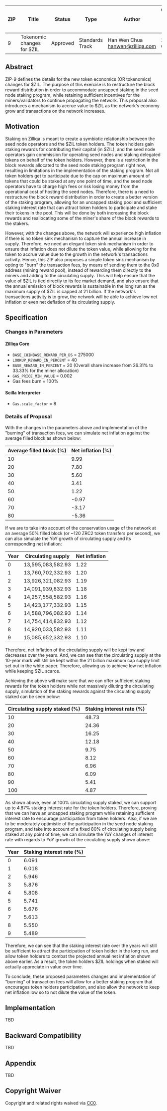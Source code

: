 | ZIP | Title                       | Status | Type            | Author                            | Created (yyyy-mm-dd) | Updated (yyyy-mm-dd) |
| --- | --------------------------- | ------ | --------------- | --------------------------------- | -------------------- | -------------------- |
| 9   | Tokenomic changes for \$ZIL | Approved  | Standards Track | Han Wen Chua <hanwen@zilliqa.com> | 2020-06-27           | 2020-10-07           |

## Abstract

ZIP-9 defines the details for the new token economics (OR tokenomics) changes for $ZIL. The purpose of this exercise is to restructure the block reward distribution in order to accommodate uncapped staking in the seed node staking program, while retaining sufficient incentives for the miners/validators to continue propagating the network. This proposal also introduces a mechanism to accrue value to $ZIL as the network's economy grow and transactions on the network increases.

## Motivation

Staking on Zilliqa is meant to create a symbiotic relationship between the seed node operators and the $ZIL token holders. The token holders gain staking rewards for contributing their capital (in $ZIL), and the seed node operators gain commission for operating seed nodes and staking delegated tokens on behalf of the token holders. However, there is a restriction in the block rewards allocated to the seed node staking program right now, resulting in limitations in the implementation of the staking program. Not all token holders get to participate due to the cap on maximum amount of tokens that could be staked at any one point of time, and the seed node operators have to charge high fees or risk losing money from the operational cost of hosting the seed nodes. Therefore, there is a need to restructure the block reward distribution in order to create a better version of the staking program, allowing for an uncapped staking pool and sufficient staking interest rate that can attract token holders to participate and stake their tokens in the pool. This will be done by both increasing the block rewards and reallocating some of the miner's share of the block rewards to the stakers.

However, with the changes above, the network will experience high inflation if there is no token sink mechanism to capture the annual increase in supply. Therefore, we need an elegant token sink mechanism in order to ensure that inflation does not dilute the token value, while allowing for the token to accrue value due to the growth in the network's transactions activity. Hence, this ZIP also proposes a simple token sink mechanism by opting to "burn" the transaction fees, by means of sending them to the 0x0 address (mining reward pool), instead of rewarding them directly to the miners and adding to the circulating supply. This will help ensure that the value of $ZIL is tied directly to its fee market demand, and also ensure that the annual emission of block rewards is sustainable in the long run as the maximum supply of $ZIL is capped at 21 billion. If the network's transactions activity is to grow, the network will be able to achieve low net inflation or even net deflation of its circulating supply.

## Specification

### Changes in Parameters

#### Zilliqa Core

- `BASE_COINBASE_REWARD_PER_DS` = 275000
- `LOOKUP_REWARD_IN_PERCENT` = 40
- `BASE_REWARD_IN_PERCENT` = 20 (Overall share increase from 26.31% to 33.33% for the miner allocation)
- `GAS_PRICE_MIN_VALUE` = 0.002
- Gas fees burn = 100%

#### Scilla Interpreter

- `Gas.scale_factor` = 8

### Details of Proposal

With the changes in the parameters above and implementation of the "burning" of transaction fees, we can simulate net inflation against the average filled block as shown below:

| Average filled block (%) | Net inflation (%) |
| ------------------------ | ----------------- |
| 10                       | 9.99              |
| 20                       | 7.80              |
| 30                       | 5.60              |
| 40                       | 3.41              |
| 50                       | 1.22              |
| 60                       | -0.97             |
| 70                       | -3.17             |
| 80                       | -5.36             |

If we are to take into account of the conservation usage of the network at an average 50% filled block (or ~120 ZRC2 token transfers per second), we can also simulate the YoY growth of circulating supply and its corresponding net inflation:

| Year | Circulating supply | Net inflation |
| ---- | ------------------ | ------------- |
| 0    | 13,595,083,582.93  | 1.22          |
| 1    | 13,760,702,332.93  | 1.20          |
| 2    | 13,926,321,082.93  | 1.19          |
| 3    | 14,091,939,832.93  | 1.18          |
| 4    | 14,257,558,582.93  | 1.16          |
| 5    | 14,423,177,332.93  | 1.15          |
| 6    | 14,588,796,082.93  | 1.14          |
| 7    | 14,754,414,832.93  | 1.12          |
| 8    | 14,920,033,582.93  | 1.11          |
| 9    | 15,085,652,332.93  | 1.10          |

Therefore, net inflation of the circulating supply will be kept low and decreases over the years. And, we can see that the circulating supply at the 10-year mark will still be kept within the 21 billion maximum cap supply limit set out in the white paper. Therefore, allowing us to achieve low net inflation while keeping \$ZIL scarce.

Achieving the above will make sure that we can offer sufficient staking rewards for the token holders while not massively diluting the circulating supply, simulation of the staking rewards against the circulating supply staked can be seen below:

| Circulating supply staked (%) | Staking interest rate (%) |
| ----------------------------- | ------------------------- |
| 10                            | 48.73                     |
| 20                            | 24.36                     |
| 30                            | 16.25                     |
| 40                            | 12.18                     |
| 50                            | 9.75                      |
| 60                            | 8.12                      |
| 70                            | 6.96                      |
| 80                            | 6.09                      |
| 90                            | 5.41                      |
| 100                           | 4.87                      |

As shown above, even at 100% circulating supply staked, we can support up to 4.87% staking interest rate for the token holders. Therefore, proving that we can have an uncapped staking program while retaining sufficient interest rate to encourage participation from token holders. Also, if we are to be moderately optimistic of the participation in the seed node staking program, and take into account of a fixed 80% of circulating supply being staked at any point of time, we can simulate the YoY changes of interest rate with regards to YoY growth of the circulating supply shown above:

| Year | Staking interest rate (%) |
| ---- | ------------------------- |
| 0    | 6.091                     |
| 1    | 6.018                     |
| 2    | 5.946                     |
| 3    | 5.876                     |
| 4    | 5.808                     |
| 5    | 5.741                     |
| 6    | 5.676                     |
| 7    | 5.613                     |
| 8    | 5.550                     |
| 9    | 5.489                     |

Therefore, we can see that the staking interest rate over the years will still be sufficient to attract the participation of token holder in the long run, and allow token holders to combat the projected annual net inflation shown above earlier. As a result, the token holders \$ZIL holdings when staked will actually appreciate in value over time.

To conclude, these proposed parameters changes and implementation of "burning" of transaction fees will allow for a better staking program that encourages token holders participation, and also allow the network to keep net inflation low so to not dilute the value of the token.

## Implementation

TBD

## Backward Compatibility

TBD

## Appendix

TBD

## Copyright Waiver

Copyright and related rights waived via [CC0](https://creativecommons.org/publicdomain/zero/1.0/).
